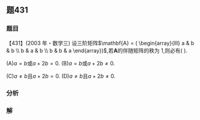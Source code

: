 ## 题431
### 题目
【431】(2003 年・数学三) 设三阶矩阵$\mathbf{A} = ( \begin{array}{lll} a & b & b \\  b & a & b \\  b & b & a \end{array})$,若$\mathbf{A}$的伴随矩阵的秩为 1,则必有( ).

(A)$a = b$或$a + {2b} = 0$. (B)$a = b$或$a + {2b} \neq  0$.

(C)$a \neq  b$且$a + {2b} = 0$. (D)$a \neq  b$且$a + {2b} \neq  0$. 
### 分析

### 解